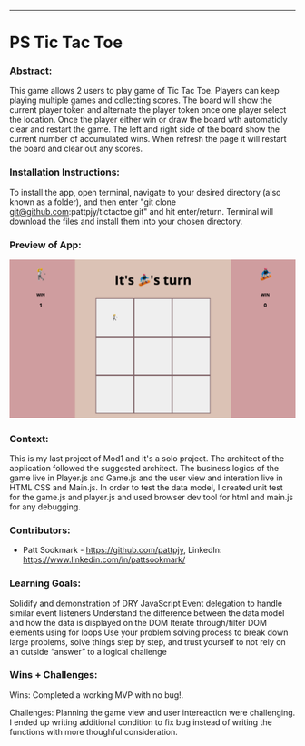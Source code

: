 
______________________________________________________  

# PS Tic Tac Toe 

### Abstract:
This game allows 2 users to play game of Tic Tac Toe. Players can keep playing multiple games and collecting scores. The board will show the current player token and alternate the player token once one player select the location. Once the player either win or draw the board wth automaticly clear and restart the game. The left and right side of the board show the current number of accumulated wins. When refresh the page it will restart the board and clear out any scores. 


### Installation Instructions:

To install the app, open terminal, navigate to your desired directory (also known as a folder), and then enter "git clone git@github.com:pattpjy/tictactoe.git" and hit enter/return. Terminal will download the files and install them into your chosen directory. 

### Preview of App:

<img alt="TicTacToe Screenshot" src="asset/TicTacToe.png">

### Context:

This is my last project of Mod1 and it's a solo project. The architect of the application followed the suggested architect. The business logics of the game live in Player.js and Game.js and the user view and interation live in HTML CSS and Main.js. In order to test the data model, I created unit test for the game.js and player.js and used browser dev tool for html and main.js for any debugging. 


### Contributors:
- Patt Sookmark - https://github.com/pattpjy, LinkedIn: https://www.linkedin.com/in/pattsookmark/


### Learning Goals:

Solidify and demonstration of DRY JavaScript
Event delegation to handle similar event listeners
Understand the difference between the data model and how the data is displayed on the DOM
Iterate through/filter DOM elements using for loops
Use your problem solving process to break down large problems, solve things step by step, and trust yourself to not rely on an outside “answer” to a logical challenge

### Wins + Challenges:

Wins: Completed a working MVP with no bug!. 

Challenges: Planning the game view and user intereaction were challenging. I ended up writing additional condition to fix bug instead of writing the functions with more thoughful consideration. 

